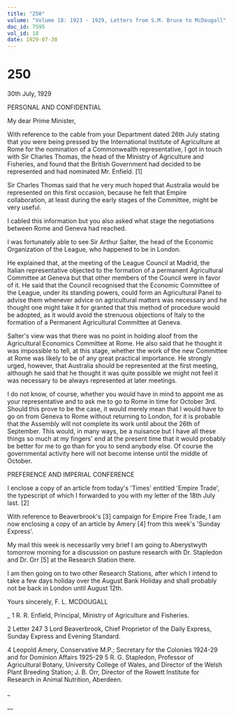 ```yaml
---
title: "250"
volume: "Volume 18: 1923 - 1929, Letters from S.M. Bruce to McDougall"
doc_id: 7595
vol_id: 18
date: 1929-07-30
---
```


# 250

30th July, 1929

PERSONAL AND CONFIDENTIAL

My dear Prime Minister,

With reference to the cable from your Department dated 26th July stating that you were being pressed by the International Institute of Agriculture at Rome for the nomination of a Commonwealth representative, I got in touch with Sir Charles Thomas, the head of the Ministry of Agriculture and Fisheries, and found that the British Government had decided to be represented and had nominated Mr. Enfield. [1]

Sir Charles Thomas said that he very much hoped that Australia would be represented on this first occasion, because he felt that Empire collaboration, at least during the early stages of the Committee, might be very useful.

I cabled this information but you also asked what stage the negotiations between Rome and Geneva had reached.

I was fortunately able to see Sir Arthur Salter, the head of the Economic Organization of the League, who happened to be in London.

He explained that, at the meeting of the League Council at Madrid, the Italian representative objected to the formation of a permanent Agricultural Committee at Geneva but that other members of the Council were in favor of it. He said that the Council recognised that the Economic Committee of the League, under its standing powers, could form an Agricultural Panel to advise them whenever advice on agricultural matters was necessary and he thought one might take it for granted that this method of procedure would be adopted, as it would avoid the strenuous objections of Italy to the formation of a Permanent Agricultural Committee at Geneva.

Salter's view was that there was no point in holding aloof from the Agricultural Economics Committee at Rome. He also said that he thought it was impossible to tell, at this stage, whether the work of the new Committee at Rome was likely to be of any great practical importance. He strongly urged, however, that Australia should be represented at the first meeting, although he said that he thought it was quite possible we might not feel it was necessary to be always represented at later meetings.

I do not know, of course, whether you would have in mind to appoint me as your representative and to ask me to go to Rome in time for October 3rd. Should this prove to be the case, it would merely mean that I would have to go on from Geneva to Rome without returning to London, for it is probable that the Assembly will not complete its work until about the 26th of September. This would, in many ways, be a nuisance but I have all these things so much at my fingers' end at the present time that it would probably be better for me to go than for you to send anybody else. Of course the governmental activity here will not become intense until the middle of October.

PREFERENCE AND IMPERIAL CONFERENCE

I enclose a copy of an article from today's 'Times' entitled 'Empire Trade', the typescript of which I forwarded to you with my letter of the 18th July last. [2]

With reference to Beaverbrook's [3] campaign for Empire Free Trade, I am now enclosing a copy of an article by Amery [4] from this week's 'Sunday Express'.

My mail this week is necessarily very brief I am going to Aberystwyth tomorrow morning for a discussion on pasture research with Dr. Stapledon and Dr. Orr [5] at the Research Station there.

I am then going on to two other Research Stations, after which I intend to take a few days holiday over the August Bank Holiday and shall probably not be back in London until August 12th.

Yours sincerely, F. L. MCDOUGALL 

_ 1 R. R. Enfield, Principal, Ministry of Agriculture and Fisheries.

2 Letter 247 3 Lord Beaverbrook, Chief Proprietor of the Daily Express, Sunday Express and Evening Standard.

4 Leopold Amery, Conservative M.P.; Secretary for the Colonies 1924-29 and for Dominion Affairs 1925-29 5 R. G. Stapledon, Professor of Agricultural Botany, University College of Wales, and Director of the Welsh Plant Breeding Station; J. B. Orr, Director of the Rowett Institute for Research in Animal Nutrition, Aberdeen.

_

__
